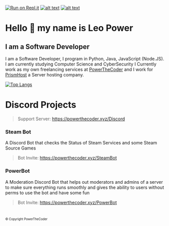 <!-- ### Hi there 👋 -->

<!--
**powerthecoder/powerthecoder** is a ✨ _special_ ✨ repository because its `README.md` (this file) appears on your GitHub profile.

Here are some ideas to get you started:

- 🔭 I’m currently working on ...
- 🌱 I’m currently learning ...
- 👯 I’m looking to collaborate on ...
- 🤔 I’m looking for help with ...
- 💬 Ask me about ...
- 📫 How to reach me: ...
- 😄 Pronouns: ...
- ⚡ Fun fact: ...
-->
 
[![Run on Repl.it](https://repl.it/badge/github/powerthecoder/DJS-Bot)](https://repl.it/github/powerthecoder) [![alt text](https://i.powerthecoder.xyz/3z695at7.png)](https://www.hackerrank.com/certificates/ee5166ea7e77) [![alt text](https://i.powerthecoder.xyz/ymlmr0yz.png)](https://www.hackerrank.com/certificates/96bf41680e24)

# Hello 👋 my name is Leo Power
## I am a Software Developer
I am a Software Developer, I program in Python, Java, JavaScript (Node.JS). I am currently studying Computer 
Science and CyberSecurity I Currently work as my own freelancing services at 
[PowerTheCoder](https://powerthecoder.xyz) and I work for [PrismHost](https://prism-host.com) a Server hosting company.

[![Top Langs](https://github-readme-stats.vercel.app/api/top-langs/?username=powerthecoder)](https://github.com/powerthecoder?tab=repositories)



# Discord Projects
> Support Server: https://powerthecoder.xyz/Discord
### Steam Bot
A Discord Bot that checks the Status of Steam Services and some Steam Source Games
> Bot Invite: https://powerthecoder.xyz/SteamBot


### PowerBot
A Moderation Discord Bot that helps out moderators and admins of a server to make sure everything runs smoothly
and gives the ability to users without perms to use the bot and have some fun
> Bot Invite: https://powerthecoder.xyz/PowerBot <br>
#
<sub><sup>© Copyright PowerTheCoder </sup></sub>

<!-- ### Roblox Status
A Discord Bot that checks the status of roblox services and reports it to you live in your very own discord server
> Bot Invite: https://powerthecoder.xyz/RobloxBot
-->  
